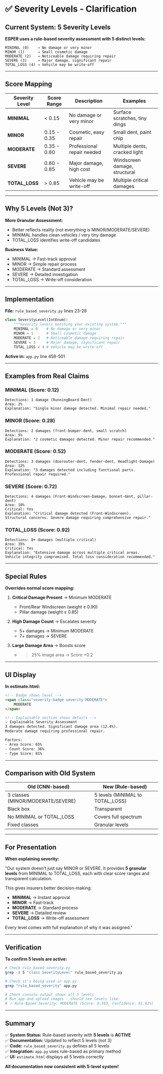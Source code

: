 # ✅ Severity Levels - Clarification

## Current System: 5 Severity Levels

**ESPER uses a rule-based severity assessment with 5 distinct levels:**

```
MINIMAL (0)    → No damage or very minor
MINOR (1)      → Small cosmetic damage  
MODERATE (2)   → Noticeable damage requiring repair
SEVERE (3)     → Major damage, significant repair
TOTAL_LOSS (4) → Vehicle may be write-off
```

---

## Score Mapping

| Severity Level | Score Range | Description | Examples |
|---------------|-------------|-------------|----------|
| **MINIMAL** | < 0.15 | No damage or very minor | Surface scratches, tiny dings |
| **MINOR** | 0.15 - 0.35 | Cosmetic, easy repair | Small dent, paint chip |
| **MODERATE** | 0.35 - 0.60 | Professional repair needed | Multiple dents, cracked light |
| **SEVERE** | 0.60 - 0.85 | Major damage, high cost | Windscreen damage, structural |
| **TOTAL_LOSS** | > 0.85 | Vehicle may be write-off | Multiple critical damages |

---

## Why 5 Levels (Not 3)?

**More Granular Assessment:**
- Better reflects reality (not everything is MINOR/MODERATE/SEVERE)
- MINIMAL handles clean vehicles / very tiny damage
- TOTAL_LOSS identifies write-off candidates

**Business Value:**
- MINIMAL → Fast-track approval
- MINOR → Simple repair process
- MODERATE → Standard assessment
- SEVERE → Detailed investigation
- TOTAL_LOSS → Write-off consideration

---

## Implementation

**File:** `rule_based_severity.py` lines 23-28

```python
class SeverityLevel(IntEnum):
    """Severity levels matching your existing system."""
    MINIMAL = 0    # No damage or very minor
    MINOR = 1      # Small cosmetic damage
    MODERATE = 2   # Noticeable damage requiring repair
    SEVERE = 3     # Major damage, significant repair
    TOTAL_LOSS = 4 # Vehicle may be write-off
```

**Active in:** `app.py` line 458-501

---

## Examples from Real Claims

### MINIMAL (Score: 0.12)
```
Detections: 1 damage (RunningBoard-Dent)
Area: 2%
Explanation: "Single minor damage detected. Minimal repair needed."
```

### MINOR (Score: 0.28)
```
Detections: 2 damages (front-bumper-dent, small scratch)
Area: 5%
Explanation: "2 cosmetic damages detected. Minor repair recommended."
```

### MODERATE (Score: 0.52)
```
Detections: 3 damages (doorouter-dent, fender-dent, Headlight-Damage)
Area: 12%
Explanation: "3 damages detected including functional parts. 
Professional repair required."
```

### SEVERE (Score: 0.72)
```
Detections: 4 damages (Front-Windscreen-Damage, bonnet-dent, pillar-dent)
Area: 18%
Critical: Yes
Explanation: "Critical damage detected (Front-Windscreen). 
Structural concerns. Severe damage requiring comprehensive repair."
```

### TOTAL_LOSS (Score: 0.92)
```
Detections: 8+ damages (multiple critical)
Area: 35%
Critical: Yes
Explanation: "Extensive damage across multiple critical areas. 
Vehicle integrity compromised. Total loss consideration recommended."
```

---

## Special Rules

**Overrides normal score mapping:**

1. **Critical Damage Present** → Minimum MODERATE
   - Front/Rear Windscreen (weight ≥ 0.90)
   - Pillar damage (weight ≥ 0.85)

2. **High Damage Count** → Escalates severity
   - 5+ damages → Minimum MODERATE
   - 7+ damages → SEVERE

3. **Large Damage Area** → Boosts score
   - > 25% image area → Score +0.2

---

## UI Display

**In estimate.html:**
```html
<!-- Badge shows level -->
<span class="severity-badge severity-MODERATE">
    MODERATE
</span>

<!-- Explainable section shows details -->
💡 Explainable Severity Assessment
3 damages detected. Significant damage area (12.4%). 
Moderate damage requiring professional repair.

Factors:
- Area Score: 65%
- Count Score: 36%
- Type Score: 81%
```

---

## Comparison with Old System

| Old (CNN-based) | New (Rule-based) |
|-----------------|------------------|
| 3 classes (MINOR/MODERATE/SEVERE) | 5 levels (MINIMAL to TOTAL_LOSS) |
| Black box | Transparent |
| No MINIMAL or TOTAL_LOSS | Covers full spectrum |
| Fixed classes | Granular levels |

---

## For Presentation

**When explaining severity:**

"Our system doesn't just say MINOR or SEVERE. It provides **5 granular levels** from MINIMAL to TOTAL_LOSS, each with clear score ranges and transparent calculation.

This gives insurers better decision-making:
- **MINIMAL** → Instant approval
- **MINOR** → Fast-track
- **MODERATE** → Standard process
- **SEVERE** → Detailed review
- **TOTAL_LOSS** → Write-off assessment

Every level comes with full explanation of why it was assigned."

---

## Verification

**To confirm 5 levels are active:**

```bash
# Check rule_based_severity.py
grep -A 5 "class SeverityLevel" rule_based_severity.py

# Check it's being used in app.py
grep "rule_based_severity" app.py

# Check console output shows all 5 levels
# Run app and upload images - should see levels like:
# ✓ Rule-Based Severity: MODERATE (Score: 0.593, Confidence: 91.02%)
```

---

## Summary

✅ **System Status:** Rule-based severity with **5 levels** is **ACTIVE**  
✅ **Documentation:** Updated to reflect 5 levels (not 3)  
✅ **Code:** `rule_based_severity.py` defines all 5 levels  
✅ **Integration:** `app.py` uses rule-based as primary method  
✅ **UI:** `estimate.html` displays all 5 levels correctly  

**All documentation now consistent with 5-level system!**
